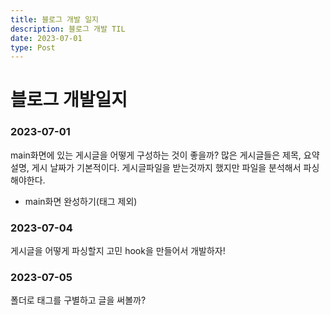```yaml
---
title: 블로그 개발 일지
description: 블로그 개발 TIL
date: 2023-07-01
type: Post
---
```


# 블로그 개발일지

### 2023-07-01

main화면에 있는 게시글을 어떻게 구성하는 것이 좋을까?
많은 게시글들은 제목, 요약 설명, 게시 날짜가 기본적이다.
게시글파일을 받는것까지 했지만 파일을 분석해서 파싱해야한다.

- main화면 완성하기(태그 제외)

### 2023-07-04

게시글을 어떻게 파싱할지 고민 hook을 만들어서 개발하자!

### 2023-07-05

폴더로 태그를 구별하고 글을 써볼까?
